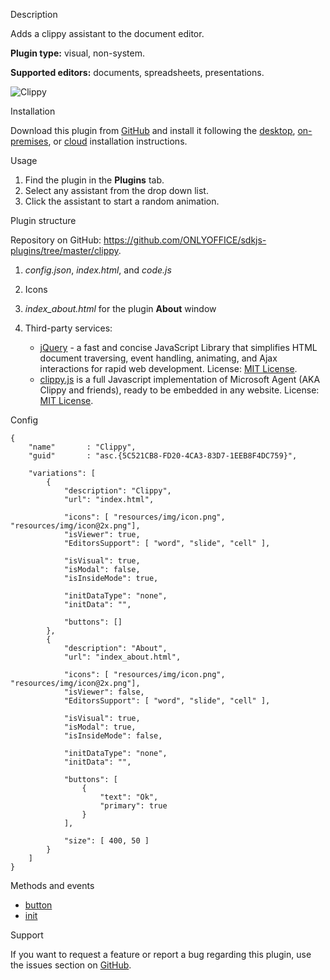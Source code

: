 Description

Adds a clippy assistant to the document editor.

**Plugin type:** visual, non-system.

**Supported editors:** documents, spreadsheets, presentations.

![Clippy](/assets/images/plugins/gifs/clippy.gif)

Installation

Download this plugin from [GitHub](https://github.com/ONLYOFFICE/sdkjs-plugins/tree/master/clippy) and install it following the [desktop](/plugin/installation/desktop), [on-premises](/plugin/installation/onpremises), or [cloud](/plugin/installation/cloud) installation instructions.

Usage

1. Find the plugin in the **Plugins** tab.
2. Select any assistant from the drop down list.
3. Click the assistant to start a random animation.

Plugin structure

Repository on GitHub: <https://github.com/ONLYOFFICE/sdkjs-plugins/tree/master/clippy>.

1. *config.json*, *index.html*, and *code.js*

2. Icons

3. *index\_about.html* for the plugin **About** window

4. Third-party services:

   * [jQuery](https://jquery.com) - a fast and concise JavaScript Library that simplifies HTML document traversing, event handling, animating, and Ajax interactions for rapid web development. License: [MIT License](https://github.com/ONLYOFFICE/sdkjs-plugins/blob/master/clippy/licenses/jQuery.license).
   * [clippy.js](https://www.smore.com/clippy-js) is a full Javascript implementation of Microsoft Agent (AKA Clippy and friends), ready to be embedded in any website. License: [MIT License](https://github.com/ONLYOFFICE/sdkjs-plugins/blob/master/clippy/licenses/clippy.license).

Config

```
{
    "name"       : "Clippy",
    "guid"       : "asc.{5C521CB8-FD20-4CA3-83D7-1EEB8F4DC759}",

    "variations": [
        {
            "description": "Clippy",
            "url": "index.html",

            "icons": [ "resources/img/icon.png", "resources/img/icon@2x.png"],
            "isViewer": true,
            "EditorsSupport": [ "word", "slide", "cell" ],

            "isVisual": true,
            "isModal": false,
            "isInsideMode": true,

            "initDataType": "none",
            "initData": "",

            "buttons": []
        },
        {
            "description": "About",
            "url": "index_about.html",

            "icons": [ "resources/img/icon.png", "resources/img/icon@2x.png"],
            "isViewer": false,
            "EditorsSupport": [ "word", "slide", "cell" ],

            "isVisual": true,
            "isModal": true,
            "isInsideMode": false,

            "initDataType": "none",
            "initData": "",

            "buttons": [
                {
                    "text": "Ok",
                    "primary": true
                }
            ],

            "size": [ 400, 50 ]
        }
    ]
}
```

Methods and events

* [button](/plugin/events/button)
* [init](/plugin/events/init)

Support

If you want to request a feature or report a bug regarding this plugin, use the issues section on [GitHub](https://github.com/ONLYOFFICE/sdkjs-plugins/issues).
